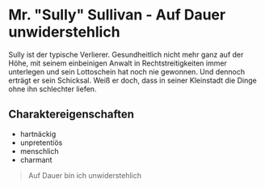 # Mr. "Sully" Sullivan - Auf Dauer unwiderstehlich

Sully ist der typische Verlierer. Gesundheitlich nicht mehr ganz auf der Höhe, mit seinem einbeinigen Anwalt in Rechtstreitigkeiten immer unterlegen und sein Lottoschein hat noch nie gewonnen. Und dennoch erträgt er sein Schicksal. Weiß er doch, dass in seiner Kleinstadt die Dinge ohne ihn schlechter liefen.

## Charaktereigenschaften
* hartnäckig
* unpretentiös
* menschlich
* charmant

> Auf Dauer bin ich unwiderstehlich 
